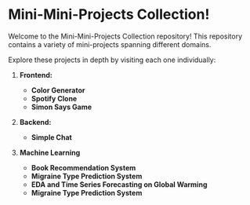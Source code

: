 # Mini-Mini-Projects Collection!

Welcome to the Mini-Mini-Projects Collection repository! This repository contains a variety of mini-projects spanning different domains.

Explore these projects in depth by visiting each one individually:

1. **Frontend:**
   - **Color Generator** 
   - **Spotify Clone**
   - **Simon Says Game** 

2. **Backend:**
   - **Simple Chat** 

3. **Machine Learning**
   - **Book Recommendation System** 
   - **Migraine Type Prediction System** 
   - **EDA and Time Series Forecasting on Global Warming** 
   - **Migraine Type Prediction System** 

